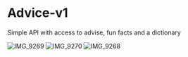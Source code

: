 # Advice-v1
Simple API with access to advise, fun facts and a dictionary 

![IMG_9269](https://github.com/nick-pompea/Advice-v1/assets/123673749/b6590f7e-3a13-456d-945b-172ea8c46fb9)
![IMG_9270](https://github.com/nick-pompea/Advice-v1/assets/123673749/2a285f4f-bee8-4f32-8cf7-74faffd50d24)
![IMG_9268](https://github.com/nick-pompea/Advice-v1/assets/123673749/66f86c03-68f7-4f90-8897-b000bd29a026)

